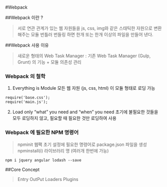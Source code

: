 #Webpack

##Webpack 이란 ? 
> 서로 연관 관계가 있는 웹 자원들을 js, css, img와 같은 스태틱한 자원으로 변환해주는
모듈 번틀러
> 번들링 하면 한개 또는 한개 이상의 파일을 만들어 낸다.

##Webpack 사용 이유
> 새로운 형태의 Web Task Manager
: 기존 Web Task Manager (Gulp, Grunt) 의 기능 + 모듈 의존성 관리


### Webpack 의 철학

1. Everything is Module
모든 웹 자원 (js, css, html) 이 모듈 형태로 로딩 가능
```
require('base.css');
require('main.js');
```

2. Load only “what” you need and “when” you need
초기에 불필요한 것들을 모두 로딩하지 않고, 필요할 때 필요한 것만 로딩하여 사용

### Webpack 에 필요한 NPM 명령어
> npminit 웹팩 초기 설정에 필요한 명령어로 package.json 파일을 생성
npminstall(i) 라이브러리 명 (여러개 한번에 가능)
```
npm i jquery angular lodash ‐‐save
```


##Core Concept
> Entry
> OutPut
> Loaders
> Plugins